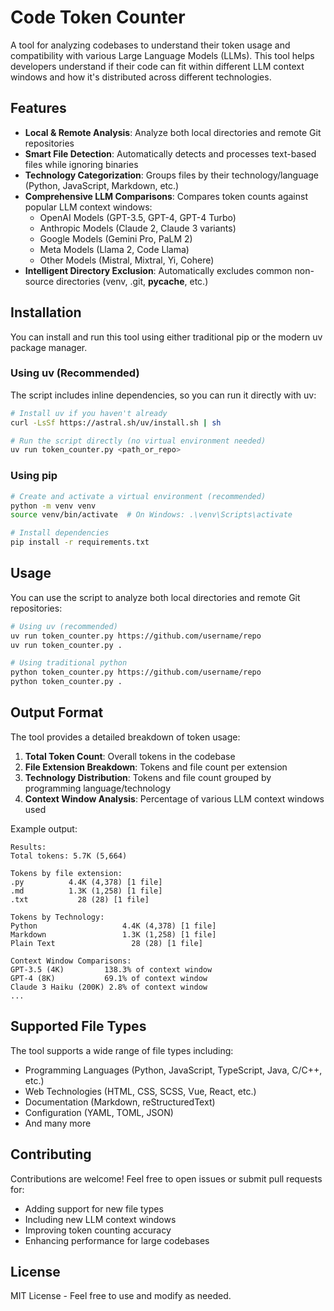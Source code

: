 # Code Token Counter

A tool for analyzing codebases to understand their token usage and compatibility with various Large Language Models (LLMs). This tool helps developers understand if their code can fit within different LLM context windows and how it's distributed across different technologies.

## Features

- **Local & Remote Analysis**: Analyze both local directories and remote Git repositories
- **Smart File Detection**: Automatically detects and processes text-based files while ignoring binaries
- **Technology Categorization**: Groups files by their technology/language (Python, JavaScript, Markdown, etc.)
- **Comprehensive LLM Comparisons**: Compares token counts against popular LLM context windows:
  - OpenAI Models (GPT-3.5, GPT-4, GPT-4 Turbo)
  - Anthropic Models (Claude 2, Claude 3 variants)
  - Google Models (Gemini Pro, PaLM 2)
  - Meta Models (Llama 2, Code Llama)
  - Other Models (Mistral, Mixtral, Yi, Cohere)
- **Intelligent Directory Exclusion**: Automatically excludes common non-source directories (venv, .git, **pycache**, etc.)

## Installation

You can install and run this tool using either traditional pip or the modern uv package manager.

### Using uv (Recommended)

The script includes inline dependencies, so you can run it directly with uv:

```bash
# Install uv if you haven't already
curl -LsSf https://astral.sh/uv/install.sh | sh

# Run the script directly (no virtual environment needed)
uv run token_counter.py <path_or_repo>
```

### Using pip

```bash
# Create and activate a virtual environment (recommended)
python -m venv venv
source venv/bin/activate  # On Windows: .\venv\Scripts\activate

# Install dependencies
pip install -r requirements.txt
```

## Usage

You can use the script to analyze both local directories and remote Git repositories:

```bash
# Using uv (recommended)
uv run token_counter.py https://github.com/username/repo
uv run token_counter.py .

# Using traditional python
python token_counter.py https://github.com/username/repo
python token_counter.py .
```

## Output Format

The tool provides a detailed breakdown of token usage:

1. **Total Token Count**: Overall tokens in the codebase
2. **File Extension Breakdown**: Tokens and file count per extension
3. **Technology Distribution**: Tokens and file count grouped by programming language/technology
4. **Context Window Analysis**: Percentage of various LLM context windows used

Example output:

```text
Results:
Total tokens: 5.7K (5,664)

Tokens by file extension:
.py          4.4K (4,378) [1 file]
.md          1.3K (1,258) [1 file]
.txt           28 (28) [1 file]

Tokens by Technology:
Python                   4.4K (4,378) [1 file]
Markdown                 1.3K (1,258) [1 file]
Plain Text                 28 (28) [1 file]

Context Window Comparisons:
GPT-3.5 (4K)         138.3% of context window
GPT-4 (8K)           69.1% of context window
Claude 3 Haiku (200K) 2.8% of context window
...
```

## Supported File Types

The tool supports a wide range of file types including:

- Programming Languages (Python, JavaScript, TypeScript, Java, C/C++, etc.)
- Web Technologies (HTML, CSS, SCSS, Vue, React, etc.)
- Documentation (Markdown, reStructuredText)
- Configuration (YAML, TOML, JSON)
- And many more

## Contributing

Contributions are welcome! Feel free to open issues or submit pull requests for:

- Adding support for new file types
- Including new LLM context windows
- Improving token counting accuracy
- Enhancing performance for large codebases

## License

MIT License - Feel free to use and modify as needed.
